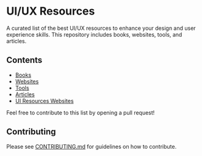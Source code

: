 # UI/UX Resources

A curated list of the best UI/UX resources to enhance your design and user experience skills. This repository includes books, websites, tools, and articles.

## Contents

- [Books](resources/Books.md)
- [Websites](resources/Websites.md)
- [Tools](resources/Tools.md)
- [Articles](resources/Articles.md)
- [UI Resources Websites](resources/UIResources.md)

Feel free to contribute to this list by opening a pull request!

## Contributing

Please see [CONTRIBUTING.md](CONTRIBUTING.md) for guidelines on how to contribute.

